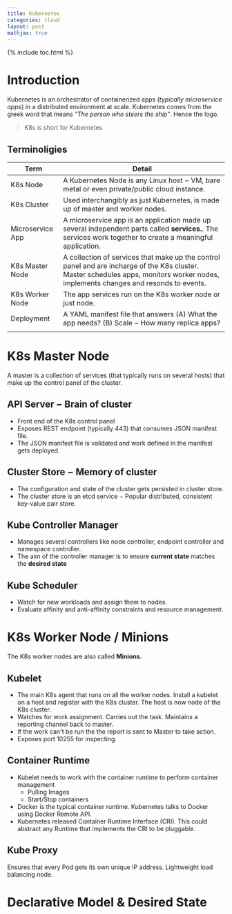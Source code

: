 ```yaml
---
title: Kubernetes
categories: cloud
layout: post
mathjax: true
---
```


{% include toc.html %}

# Introduction

Kubernetes is an orchestrator of containerized apps (*typically microservice apps*) in a distributed environment at scale. Kubernetes comes from the greek word that means *"The person who steers the ship"*. Hence the logo. 

> K8s is short for Kubernetes

## Terminoligies

| Term             | Detail                                                       |
| ---------------- | ------------------------------------------------------------ |
| K8s Node         | A Kubernetes Node is any Linux host $-$ VM, bare metal or even private/public cloud instance. |
| K8s Cluster      | Used interchangibly as just Kubernetes, is made up of master and worker nodes. |
| Microservice App | A microservice app is an application made up several independent parts called **services.**. The services work together to create a meaningful application. |
| K8s Master Node  | A collection of services that make up the control panel and are incharge of the K8s cluster. Master schedules apps, monitors worker nodes, implements changes and resonds to events. |
| K8s Worker Node  | The app services run on the K8s worker node or just node.    |
| Deployment       | A YAML manifest file that answers (A) What the app needs? (B) Scale $-$ How many replica apps? |
|                  |                                                              |

# K8s Master Node

A master is a collection of services (that typically runs on several hosts) that make up the control panel of the cluster.

## API Server  $-$ Brain of cluster

- Front end of the K8s control panel
- Exposes REST endpoint (typically 443) that consumes JSON manifest file. 
- The JSON manifest file is validated and work defined in the manifest gets deployed.

## Cluster Store $-$ Memory of cluster

- The configuration and state of the cluster gets persisted in cluster store.
- The cluster store is an etcd service $-$ Popular distributed, consistent key-value pair store.

## Kube Controller Manager

- Manages  several controllers like node controller, endpoint controller and namespace controller.
- The aim of the controller manager is to ensure **current state** matches the **desired state**

## Kube Scheduler

- Watch for new workloads and assign them to nodes.
- Evaluate affinity and anti-affinity constraints and resource management.

# K8s Worker Node / Minions

The K8s worker nodes are also called **Minions**. 

## Kubelet

- The main K8s agent that runs on all the worker nodes. Install a kubelet on a host and register with the K8s cluster. The host is now node of the K8s cluster.
- Watches for work assignment. Carries out the task. Maintains a reporting channel back to master.
- If the work can't be run the the report is sent to Master to take action.
- Exposes port 10255 for inspecting.

## Container Runtime

- Kubelet needs to work with the container runtime to perform container management
  - Pulling Images
  - Start/Stop containers
- Docker is the typical container runtime. Kubernetes talks to Docker using Docker Remote API.
- Kubernetes released Container Runtime Interface (CRI). This could abstract any Runtime that implements the CRI to be pluggable.

## Kube Proxy

Ensures that every Pod gets its own unique IP address. Lightweight load balancing node.

# Declarative Model & Desired State

